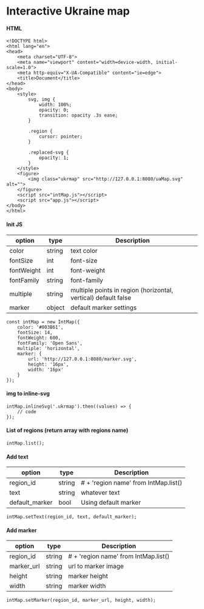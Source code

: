 # Interactive Ukraine map

#### HTML

    <!DOCTYPE html>
    <html lang="en">
    <head>
        <meta charset="UTF-8">
        <meta name="viewport" content="width=device-width, initial-scale=1.0">
        <meta http-equiv="X-UA-Compatible" content="ie=edge">
        <title>Document</title>
    </head>
    <body>
        <style>
            svg, img {
                width: 100%;
                opacity: 0;
                transition: opacity .3s ease;
            }

            .region {
                cursor: pointer;
            }

            .replaced-svg {
                opacity: 1;
            }
        </style>
        <figure>
            <img class="ukrmap" src="http://127.0.0.1:8080/uaMap.svg" alt="">
        </figure>
        <script src="intMap.js"></script>
        <script src="app.js"></script>
    </body>
    </html>
#### Init JS
|  option  |  type  |  Description  |
| --- | --- | --- |
| color | string | text color |
| fontSize | int | font-size |
| fontWeight | int | font-weight |
| fontFamily | string | font-family |
| multiple | string | multiple points in region (horizontal, vertical) default false |
| marker | object | default marker settings |

    const intMap = new IntMap({
		color: '#003B61',
		fontSize: 14,
		fontWeight: 600,
		fontFamily: 'Open Sans',
		multiple: 'horizontal',
		marker: {
			url: 'http://127.0.0.1:8080/marker.svg',
			height: '16px',
			width: '16px'
		}
	});
	
#### img to inline-svg

	intMap.inlineSvg('.ukrmap').then((values) => {
		// code
	});

#### List of regions (return array with regions name)
    intMap.list();

#### Add text

|  option  |  type  |  Description  |
| --- | --- | --- |
|  region_id  |  string  |  # + 'region name' from IntMap.list()  |
|  text  |  string  |  whatever text  |
|  default_marker  |  bool  |  Using default marker  |



    intMap.setText(region_id, text, default_marker);

#### Add marker

| option | type | Description |
| --- | --- | --- |
| region_id | string | # + 'region name' from IntMap.list() |
| marker_url | string | url to marker image |
| height  | string | marker height |
| width  | string | marker width |

    intMap.setMarker(region_id, marker_url, height, width);